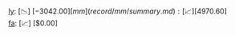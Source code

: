 [ly](record/ly/summary.md): [📉] [$-3042.00]  
[mm](record/mm/summary.md): [📈] [$4970.60]  
[fa](record/fa/summary.md): [📈] [$0.00]  
